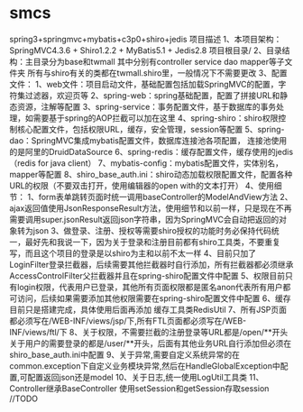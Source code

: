 # smcs
spring3+springmvc+mybatis+c3p0+shiro+jedis
项目描述
1、本项目架构：SpringMVC4.3.6 + Shiro1.2.2 + MyBatis5.1 + Jedis2.8 项目根目录/
2、目录结构：主目录分为base和twmall 其中分别有controller service dao mapper等子文件夹 
			所有与shiro有关的类都在twmall.shiro里，一般情况下不需要更改
3、配置文件：
			1、web文件：项目启动文件，基础配置包括加载SpringMVC的配置，字符集过滤器，欢迎页等
			2、spring-web：spring基础配置，配置了拼接URL和静态资源，注解等配置
			3、spring-service：事务配置文件，基于数据库的事务处理，如需要基于spring的AOP拦截可以加在这里
			4、spring-shiro：shiro权限控制核心配置文件，包括权限URL，缓存，安全管理，session等配置
			5、spring-dao：SpringMVC集成mybatis配置文件，数据库连接池各项配置， 连接池使用的是阿里的DruidDataSource
			6、spring-redis：缓存配置文件，缓存使用的jedis（redis for java client）
			7、mybatis-config：mybatis配置文件，实体别名，mapper等配置
			8、shiro_base_auth.ini：shiro动态加载权限配置文件，配置各种URL的权限（不要双击打开，使用编辑器的open with的文本打开）
4、使用细节：
			1、form表单跳转页面时统一调用baseController的ModelAndView方法
			2、ajax返回值使用JsonResponseResult方法，使用细节和以前一样，只是现在不再需要调用super.jsonResult返回json字符串，因为SpringMVC会自动把返回的对象转为json
			3、做登录、注册、授权等需要shiro授权的功能时务必保持代码统一，最好先和我说一下，因为关于登录和注册目前都有shiro工具类，不要重复写，而且这个项目的登录是以shiro为主和以前不太一样
			4、目前只加了LoginFilter登录拦截器，后续需要其他拦截器时自行添加，所有拦截器都必须继承AccessControlFilter父拦截器并且在spring-shiro配置文件中配置
			5、权限目前只有login权限，代表用户已登录，其他所有页面权限都是匿名anon代表所有用户都可访问，后续如果需要添加其他权限需要在spring-shiro配置文件中配置
			6、缓存目前只是搭建完成，具体使用后面再添加 缓存工具类RedisUtil
			7、所有JSP页面都必须写在/WEB-INF/views/jsp/下,所有FTL页面都必须写在/WEB-INF/views/ftl/下
			8、关于权限，不需要拦截的注册登录等URL都是/open/**开头 关于用户的需要登录的都是/user/**开头，后面有其他业务URL自行添加但必须在shiro_base_auth.ini中配置
			9、关于异常,需要自定义系统异常的在common.exception下自定义业务模块异常,然后在HandleGlobalException中配置,可配置返回json还是model
			10、关于日志,统一使用LogUtil工具类
			11、Controller继承BaseController 使用setSession和getSession存取session
//TODO
